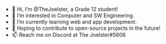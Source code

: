 - 👋 Hi, I’m @TheJoelster, a Grade 12 student!
- 👀 I’m interested in Computer and SW Engineering.
- 🌱 I’m currently learning web and app development.
- 💞️ Hoping to contribute to open-source projects in the future!
- 📫 Reach me on Discord at The Joelster#5606

<!---
TheJoelster/TheJoelster is a ✨ special ✨ repository because its `README.md` (this file) appears on your GitHub profile.
You can click the Preview link to take a look at your changes.
--->
